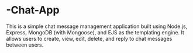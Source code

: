 # -Chat-App
This is a simple chat message management application built using Node.js, Express, MongoDB (with Mongoose), and EJS as the templating engine. It allows users to create, view, edit, delete, and reply to chat messages between users.
